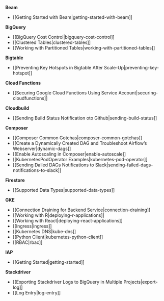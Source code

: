 **Beam**
- [[Getting Started with Beam|getting-started-with-beam]]

**BigQuery**
- [[BigQuery Cost Control|bigquery-cost-control]]
- [[Clustered Tables|clustered-tables]]
- [[Working with Partitioned Tables|working-with-partitioned-tables]]

**Bigtable**
- [[Preventing Key Hotspots in Bigtable After Scale-Up|preventing-key-hotspot]]

**Cloud Functions**
- [[Securing Google Cloud Functions Using Service Account|securing-cloudfunctions]]

**Cloudbuild**
- [[Sending Build Status Notification oto Github|sending-build-status]]

**Composer**
- [[Composer Common Gotchas|composer-common-gotchas]]
- [[Create a Dynamically Created DAG and Troubleshoot Airflow’s Webserver|dynamic-dags]]
- [[Enable Autoscaling in Composer|enable-autoscale]]
- [[KubernetesPodOperator Examples|kubernetes-pod-operator]]
- [[Sending Dailed DAGs Notifications to Slack|sending-failed-dags-notifications-to-slack]]

**Firestore**
- [[Supported Data Types|supported-data-types]]

**GKE**
- [[Connection Draining for Backend Service|connection-draining]]
- [[Working with R|deploying-r-applications]]
- [[Working with React|deploying-react-applications]]
- [[Ingress|ingress]]
- [[Kubernetes DNS|kube-dns]]
- [[Python Client|kubernetes-python-client]]
- [[RBAC|rbac]]

**IAP**
- [[Getting Started|getting-started]]

**Stackdriver**
- [[Exporting Stackdriver Logs to BigQuery in Multiple Projects|export-log]]
- [[Log Entry|log-entry]]
